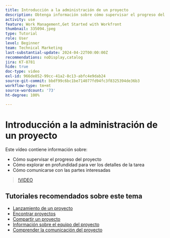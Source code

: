 ```yaml
---
title: Introducción a la administración de un proyecto
description: Obtenga información sobre cómo supervisar el progreso del proyecto, profundizar para ver los detalles de las tareas y cómo comunicarse con las partes interesadas.
activity: use
feature: Work Management,Get Started with Workfront
thumbnail: 335094.jpeg
type: Tutorial
role: User
level: Beginner
team: Technical Marketing
last-substantial-update: 2024-04-22T00:00:00Z
recommendations: noDisplay,catalog
jira: KT-8781
hide: true
doc-type: video
exl-id: 966de852-99cc-41a2-8c13-abfc4e9dab24
source-git-commit: bbdf99c6bc1be714077fd94fc3f8325394de36b3
workflow-type: tm+mt
source-wordcount: '73'
ht-degree: 100%

---
```


# Introducción a la administración de un proyecto

Este vídeo contiene información sobre:

* Cómo supervisar el progreso del proyecto
* Cómo explorar en profundidad para ver los detalles de la tarea
* Cómo comunicarse con las partes interesadas

>[!VIDEO](https://video.tv.adobe.com/v/3445170/?quality=12&learn=on&enablevpops=1&captions=spa)

## Tutoriales recomendados sobre este tema

* [Lanzamiento de un proyecto](/help/manage-work/projects/take-a-project-live.md)
* [Encontrar proyectos](/help/manage-work/projects/find-projects.md)
* [Compartir un proyecto](/help/manage-work/projects/share-a-project.md)
* [Información sobre el equipo del proyecto](/help/manage-work/projects/understand-the-project-team.md)
* [Comprender la comunicación del proyecto](/help/manage-work/projects/understand-project-communication.md)
